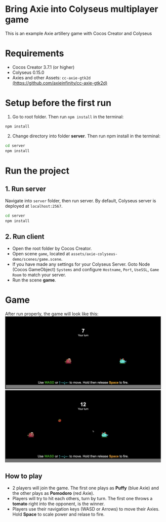 # Bring Axie into Colyseus multiplayer game
This is an example Axie artillery game with Cocos Creator and Colyseus

# Requirements
- Cocos Creator 3.7.1 (or higher)
- Colyseus 0.15.0
- Axies and other Assets: `cc-axie-gtk2d` [(https://github.com/axieinfinity/cc-axie-gtk2d)](https://github.com/axieinfinity/cc-axie-gtk2d)

# Setup before the first run

1. Go to root folder. Then run
`npm install` in the terminal:

```zsh
npm install
```

2. Change directory into folder **server**. Then run npm install in the terminal:

```zsh
cd server
npm install
```

# Run the project
## 1. Run server

Navigate into `server` folder, then run server. By default, Colyseus server is deployed at `localhost:2567`.

```zsh
cd server
npm install
```

## 2. Run client
- Open the root folder by Cocos Creator.
- Open scene `game`, located at `assets/axie-colyseus-demo/scenes/game.scene`.
- If you have made any settings for your Colyseus Server. Goto Node (Cocos GameObject) `Systems` and configure `Hostname`, `Port`, `UseSSL`, `Game Room` to match your server. 
- Run the scene **game**. 

# Game

After run properly, the game will look like this:
![Game scene](assets/readme/img_1.png)
![Game scene](assets/readme/img_2.png)

## How to play
- 2 players will join the game. The first one plays as **Puffy** (blue Axie) and the other plays as **Pomodoro** (red Axie).
- Players will try to hit each others, turn by turn. The first one throws a **tomato** right into the opponent, is the winner.
- Players use their navigation keys (WASD or Arrows) to move their Axies. Hold **Space** to scale power and relase to fire.
